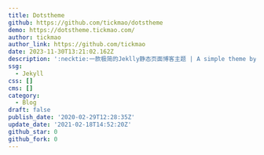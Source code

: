 ```yaml
---
title: Dotstheme
github: https://github.com/tickmao/dotstheme
demo: https://dotstheme.tickmao.com/
author: tickmao
author_link: https://github.com/tickmao
date: 2023-11-30T13:21:02.162Z
description: ':necktie:一款极简的Jeklly静态页面博客主题 | A simple theme by Jeklly for personal site.'
ssg:
  - Jekyll
css: []
cms: []
category:
  - Blog
draft: false
publish_date: '2020-02-29T12:28:35Z'
update_date: '2021-02-18T14:52:20Z'
github_star: 0
github_fork: 0
---
```

